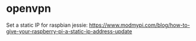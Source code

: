 # openvpn

Set a static IP for raspbian jessie: https://www.modmypi.com/blog/how-to-give-your-raspberry-pi-a-static-ip-address-update
